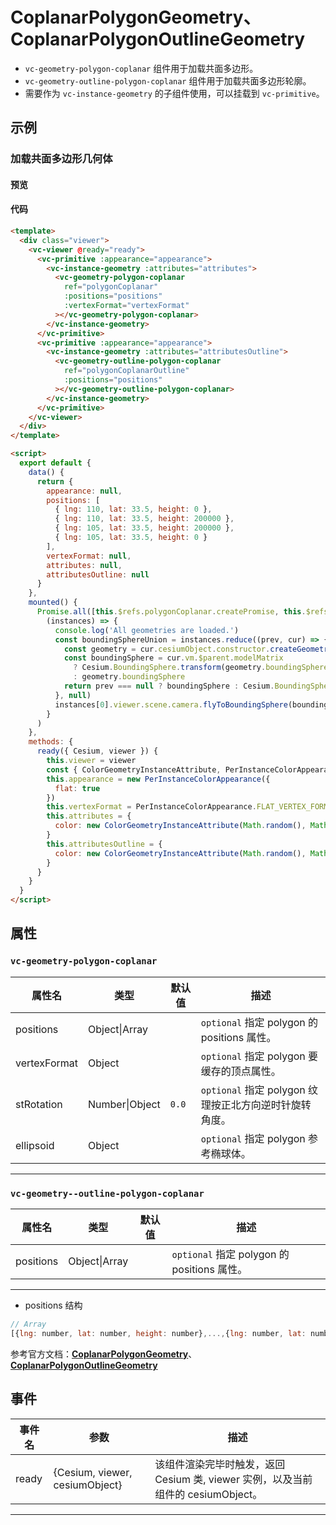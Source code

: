 # CoplanarPolygonGeometry、CoplanarPolygonOutlineGeometry

- `vc-geometry-polygon-coplanar` 组件用于加载共面多边形。
- `vc-geometry-outline-polygon-coplanar` 组件用于加载共面多边形轮廓。
- 需要作为 `vc-instance-geometry` 的子组件使用，可以挂载到 `vc-primitive`。

## 示例

### 加载共面多边形几何体

#### 预览

<doc-preview>
  <template>
    <div class="viewer">
      <vc-viewer @ready="ready">
        <vc-primitive :appearance="appearance">
          <vc-instance-geometry :attributes="attributes">
            <vc-geometry-polygon-coplanar
              ref="polygonCoplanar"
              :positions="positions"
              :vertexFormat="vertexFormat"
            ></vc-geometry-polygon-coplanar>
          </vc-instance-geometry>
        </vc-primitive>
        <vc-primitive :appearance="appearance">
          <vc-instance-geometry :attributes="attributesOutline">
            <vc-geometry-outline-polygon-coplanar
              ref="polygonCoplanarOutline"
              :positions="positions"
            ></vc-geometry-outline-polygon-coplanar>
          </vc-instance-geometry>
        </vc-primitive>
      </vc-viewer>
    </div>
  </template>

  <script>
    export default {
      data() {
        return {
          appearance: null,
          positions: [
            { lng: 110, lat: 33.5, height: 0 },
            { lng: 110, lat: 33.5, height: 200000 },
            { lng: 105, lat: 33.5, height: 200000 },
            { lng: 105, lat: 33.5, height: 0 }
          ],
          vertexFormat: null,
          attributes: null,
          attributesOutline: null
        }
      },
      mounted() {
        Promise.all([this.$refs.polygonCoplanar.createPromise, this.$refs.polygonCoplanarOutline.createPromise]).then(
          (instances) => {
            console.log('All geometries are loaded.')
            const boundingSphereUnion = instances.reduce((prev, cur) => {
              const geometry = cur.cesiumObject.constructor.createGeometry(cur.cesiumObject)
              const boundingSphere = cur.vm.$parent.modelMatrix
                ? Cesium.BoundingSphere.transform(geometry.boundingSphere, cur.vm.$parent.modelMatrix)
                : geometry.boundingSphere
              return prev === null ? boundingSphere : Cesium.BoundingSphere.union(prev, boundingSphere)
            }, null)
            instances[0].viewer.scene.camera.flyToBoundingSphere(boundingSphereUnion)
          }
        )
      },
      methods: {
        ready({ Cesium, viewer }) {
          this.viewer = viewer
          const { ColorGeometryInstanceAttribute, PerInstanceColorAppearance } = Cesium
          this.appearance = new PerInstanceColorAppearance({
            flat: true
          })
          this.vertexFormat = PerInstanceColorAppearance.FLAT_VERTEX_FORMAT
          this.attributes = {
            color: new ColorGeometryInstanceAttribute(Math.random(), Math.random(), Math.random(), 0.5)
          }
          this.attributesOutline = {
            color: new ColorGeometryInstanceAttribute(Math.random(), Math.random(), Math.random())
          }
        }
      }
    }
  </script>
</doc-preview>

#### 代码

```html
<template>
  <div class="viewer">
    <vc-viewer @ready="ready">
      <vc-primitive :appearance="appearance">
        <vc-instance-geometry :attributes="attributes">
          <vc-geometry-polygon-coplanar
            ref="polygonCoplanar"
            :positions="positions"
            :vertexFormat="vertexFormat"
          ></vc-geometry-polygon-coplanar>
        </vc-instance-geometry>
      </vc-primitive>
      <vc-primitive :appearance="appearance">
        <vc-instance-geometry :attributes="attributesOutline">
          <vc-geometry-outline-polygon-coplanar
            ref="polygonCoplanarOutline"
            :positions="positions"
          ></vc-geometry-outline-polygon-coplanar>
        </vc-instance-geometry>
      </vc-primitive>
    </vc-viewer>
  </div>
</template>

<script>
  export default {
    data() {
      return {
        appearance: null,
        positions: [
          { lng: 110, lat: 33.5, height: 0 },
          { lng: 110, lat: 33.5, height: 200000 },
          { lng: 105, lat: 33.5, height: 200000 },
          { lng: 105, lat: 33.5, height: 0 }
        ],
        vertexFormat: null,
        attributes: null,
        attributesOutline: null
      }
    },
    mounted() {
      Promise.all([this.$refs.polygonCoplanar.createPromise, this.$refs.polygonCoplanarOutline.createPromise]).then(
        (instances) => {
          console.log('All geometries are loaded.')
          const boundingSphereUnion = instances.reduce((prev, cur) => {
            const geometry = cur.cesiumObject.constructor.createGeometry(cur.cesiumObject)
            const boundingSphere = cur.vm.$parent.modelMatrix
              ? Cesium.BoundingSphere.transform(geometry.boundingSphere, cur.vm.$parent.modelMatrix)
              : geometry.boundingSphere
            return prev === null ? boundingSphere : Cesium.BoundingSphere.union(prev, boundingSphere)
          }, null)
          instances[0].viewer.scene.camera.flyToBoundingSphere(boundingSphereUnion)
        }
      )
    },
    methods: {
      ready({ Cesium, viewer }) {
        this.viewer = viewer
        const { ColorGeometryInstanceAttribute, PerInstanceColorAppearance } = Cesium
        this.appearance = new PerInstanceColorAppearance({
          flat: true
        })
        this.vertexFormat = PerInstanceColorAppearance.FLAT_VERTEX_FORMAT
        this.attributes = {
          color: new ColorGeometryInstanceAttribute(Math.random(), Math.random(), Math.random(), 0.5)
        }
        this.attributesOutline = {
          color: new ColorGeometryInstanceAttribute(Math.random(), Math.random(), Math.random())
        }
      }
    }
  }
</script>
```

## 属性

### `vc-geometry-polygon-coplanar`

| 属性名       | 类型           | 默认值 | 描述                                                   |
| ------------ | -------------- | ------ | ------------------------------------------------------ |
| positions    | Object\|Array  |        | `optional` 指定 polygon 的 positions 属性。            |
| vertexFormat | Object         |        | `optional` 指定 polygon 要缓存的顶点属性。             |
| stRotation   | Number\|Object | `0.0`  | `optional` 指定 polygon 纹理按正北方向逆时针旋转角度。 |
| ellipsoid    | Object         |        | `optional` 指定 polygon 参考椭球体。                   |

---

### `vc-geometry--outline-polygon-coplanar`

| 属性名    | 类型          | 默认值 | 描述                                        |
| --------- | ------------- | ------ | ------------------------------------------- |
| positions | Object\|Array |        | `optional` 指定 polygon 的 positions 属性。 |

---

- positions 结构

```js
// Array
[{lng: number, lat: number, height: number},...,{lng: number, lat: number, height: number}]
```

参考官方文档：**[CoplanarPolygonGeometry](https://cesium.com/docs/cesiumjs-ref-doc/PolygonGeometry.html)**、**[CoplanarPolygonOutlineGeometry](https://cesium.com/docs/cesiumjs-ref-doc/CoplanarPolygonOutlineGeometry.html)**

## 事件

| 事件名 | 参数                           | 描述                                                                             |
| ------ | ------------------------------ | -------------------------------------------------------------------------------- |
| ready  | {Cesium, viewer, cesiumObject} | 该组件渲染完毕时触发，返回 Cesium 类, viewer 实例，以及当前组件的 cesiumObject。 |

---
